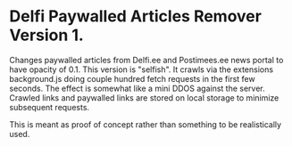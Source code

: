# Delfi Paywalled Articles Remover Version 1.

Changes paywalled articles from Delfi.ee and Postimees.ee news portal to have opacity of 0.1. This version is "selfish". It crawls via the extensions background.js doing couple hundred fetch requests in the first few seconds. The effect is somewhat like a mini DDOS against the server. Crawled links and paywalled links are stored on local storage to minimize subsequent requests. 

This is meant as proof of concept rather than something to be realistically used. 




